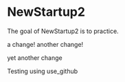 # NewStartup2

The goal of NewStartup2 is to practice.

a change!
another change!

yet another change

Testing using use_github

